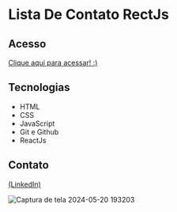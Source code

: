 
# Lista De Contato RectJs

## Acesso
 [Clique aqui para acessar! :)](https://lista-de-contatos-wheat-eight.vercel.app/)

## Tecnologias

- HTML
- CSS
- JavaScript
- Git e Github
- ReactJs

## Contato
[(LinkedIn)](https://www.linkedin.com/in/grazielly-raissa-pereira-b511342b6?)

![Captura de tela 2024-05-20 193203](https://github.com/GraziellyRaissa1/Lista-De-Contatos-ReactJs/assets/147439694/e4a05dab-4ab0-44ff-bc4d-6ec30323af10)
